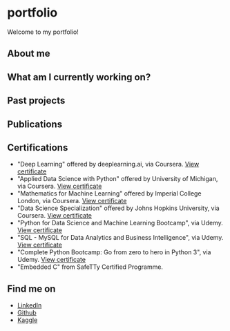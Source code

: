 # portfolio

Welcome to my portfolio!

## About me


## What am I currently working on?


## Past projects


## Publications


## Certifications
* "Deep Learning" offered by deeplearning.ai, via Coursera. [View certificate](https://coursera.org/share/1ac2322645be1c0b4dd30702f149b86b)
* "Applied Data Science with Python" offered by University of Michigan, via Coursera. [View certificate](https://coursera.org/share/d6225643d16287fdeb7c592340e27d48)
* "Mathematics for Machine Learning" offered by Imperial College London, via Coursera. [View certificate](https://coursera.org/share/5c657feb6c7cebf99c4c11f8ad7950b2)
* "Data Science Specialization" offered by Johns Hopkins University, via Coursera. [View certificate](https://coursera.org/share/b1324eb2192b5359e727bce3da010ad4)
* "Python for Data Science and Machine Learning Bootcamp", via Udemy. [View certificate](https://ude.my/UC-4b46f628-d897-4387-a1ba-83066b24de6a)
* "SQL - MySQL for Data Analytics and Business Intelligence", via Udemy. [View certificate](https://ude.my/UC-f9cf6125-3f8c-4195-ab76-de42734c9a05)
* "Complete Python Bootcamp: Go from zero to hero in Python 3", via Udemy. [View certificate](https://ude.my/UC-d82975ad-bb79-44f4-9114-5107daa2f741)
* "Embedded C" from SafeTTy Certified Programme.


## Find me on
* [LinkedIn](www.linkedin.com/in/arthav-mane) 
* [Github](https://github.com/arthavmane)
* [Kaggle](https://www.kaggle.com/arthavmane)
